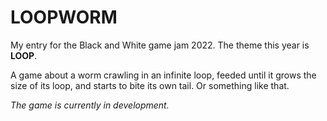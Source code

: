 # LOOPWORM

My entry for the Black and White game jam 2022.
The theme this year is **LOOP**.

A game about a worm crawling in an infinite loop, feeded until it grows the size of its loop, and starts to bite its own tail. Or something like that.

_The game is currently in development._

